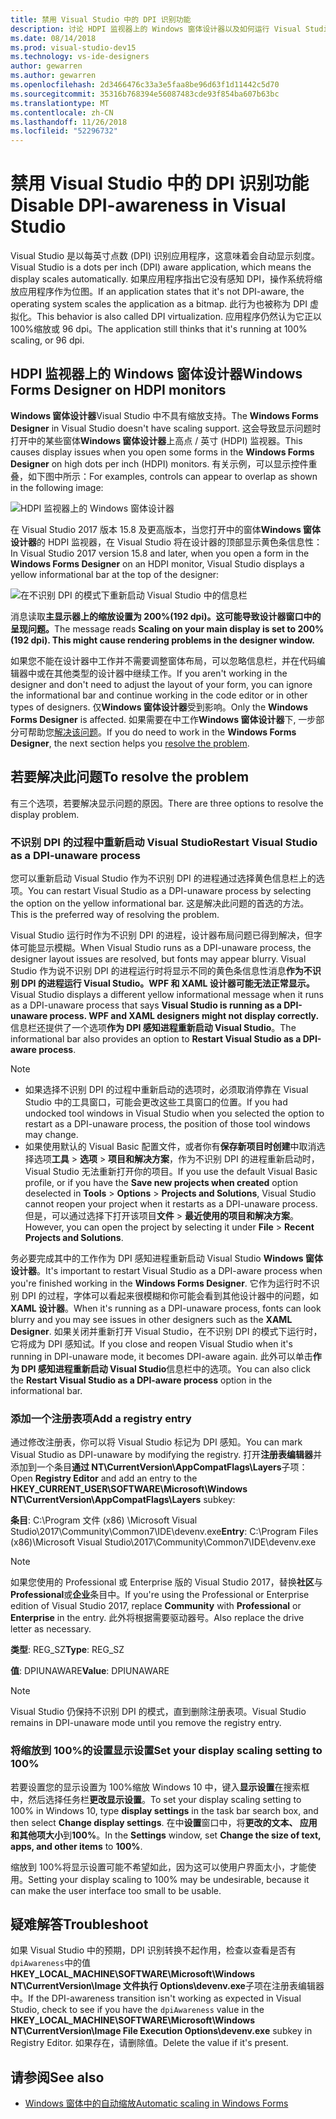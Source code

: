 ```yaml
---
title: 禁用 Visual Studio 中的 DPI 识别功能
description: 讨论 HDPI 监视器上的 Windows 窗体设计器以及如何运行 Visual Studio 作为不识别 DPI 的进程的限制。
ms.date: 08/14/2018
ms.prod: visual-studio-dev15
ms.technology: vs-ide-designers
author: gewarren
ms.author: gewarren
ms.openlocfilehash: 2d3466476c33a3e5faa8be96d63f1d11442c5d70
ms.sourcegitcommit: 35316b768394e56087483cde93f854ba607b63bc
ms.translationtype: MT
ms.contentlocale: zh-CN
ms.lasthandoff: 11/26/2018
ms.locfileid: "52296732"
---
```

# <a name="disable-dpi-awareness-in-visual-studio"></a><span data-ttu-id="94c95-103">禁用 Visual Studio 中的 DPI 识别功能</span><span class="sxs-lookup"><span data-stu-id="94c95-103">Disable DPI-awareness in Visual Studio</span></span>

<span data-ttu-id="94c95-104">Visual Studio 是以每英寸点数 (DPI) 识别应用程序，这意味着会自动显示刻度。</span><span class="sxs-lookup"><span data-stu-id="94c95-104">Visual Studio is a dots per inch (DPI) aware application, which means the display scales automatically.</span></span> <span data-ttu-id="94c95-105">如果应用程序指出它没有感知 DPI，操作系统将缩放应用程序作为位图。</span><span class="sxs-lookup"><span data-stu-id="94c95-105">If an application states that it's not DPI-aware, the operating system scales the application as a bitmap.</span></span> <span data-ttu-id="94c95-106">此行为也被称为 DPI 虚拟化。</span><span class="sxs-lookup"><span data-stu-id="94c95-106">This behavior is also called DPI virtualization.</span></span> <span data-ttu-id="94c95-107">应用程序仍然认为它正以 100%缩放或 96 dpi。</span><span class="sxs-lookup"><span data-stu-id="94c95-107">The application still thinks that it's running at 100% scaling, or 96 dpi.</span></span>

## <a name="windows-forms-designer-on-hdpi-monitors"></a><span data-ttu-id="94c95-108">HDPI 监视器上的 Windows 窗体设计器</span><span class="sxs-lookup"><span data-stu-id="94c95-108">Windows Forms Designer on HDPI monitors</span></span>

<span data-ttu-id="94c95-109">**Windows 窗体设计器**Visual Studio 中不具有缩放支持。</span><span class="sxs-lookup"><span data-stu-id="94c95-109">The **Windows Forms Designer** in Visual Studio doesn't have scaling support.</span></span> <span data-ttu-id="94c95-110">这会导致显示问题时打开中的某些窗体**Windows 窗体设计器**上高点 / 英寸 (HDPI) 监视器。</span><span class="sxs-lookup"><span data-stu-id="94c95-110">This causes display issues when you open some forms in the **Windows Forms Designer** on high dots per inch (HDPI) monitors.</span></span> <span data-ttu-id="94c95-111">有关示例，可以显示控件重叠，如下图中所示：</span><span class="sxs-lookup"><span data-stu-id="94c95-111">For examples, controls can appear to overlap as shown in the following image:</span></span>

![HDPI 监视器上的 Windows 窗体设计器](media/disable-dpi-awareness-visual-studio/win-forms-designer-hdpi.png)

<span data-ttu-id="94c95-113">在 Visual Studio 2017 版本 15.8 及更高版本，当您打开中的窗体**Windows 窗体设计器**的 HDPI 监视器，在 Visual Studio 将在设计器的顶部显示黄色条信息性：</span><span class="sxs-lookup"><span data-stu-id="94c95-113">In Visual Studio 2017 version 15.8 and later, when you open a form in the **Windows Forms Designer** on an HDPI monitor, Visual Studio displays a yellow informational bar at the top of the designer:</span></span>

![在不识别 DPI 的模式下重新启动 Visual Studio 中的信息栏](media/disable-dpi-awareness-visual-studio/scaling-gold-bar.png)

<span data-ttu-id="94c95-115">消息读取**主显示器上的缩放设置为 200%(192 dpi)。这可能导致设计器窗口中的呈现问题。**</span><span class="sxs-lookup"><span data-stu-id="94c95-115">The message reads **Scaling on your main display is set to 200% (192 dpi). This might cause rendering problems in the designer window.**</span></span>

<span data-ttu-id="94c95-116">如果您不能在设计器中工作并不需要调整窗体布局，可以忽略信息栏，并在代码编辑器中或在其他类型的设计器中继续工作。</span><span class="sxs-lookup"><span data-stu-id="94c95-116">If you aren't working in the designer and don't need to adjust the layout of your form, you can ignore the informational bar and continue working in the code editor or in other types of designers.</span></span> <span data-ttu-id="94c95-117">仅**Windows 窗体设计器**受到影响。</span><span class="sxs-lookup"><span data-stu-id="94c95-117">Only the **Windows Forms Designer** is affected.</span></span> <span data-ttu-id="94c95-118">如果需要在中工作**Windows 窗体设计器**下, 一步部分可帮助您[解决该问题](#to-resolve-the-problem)。</span><span class="sxs-lookup"><span data-stu-id="94c95-118">If you do need to work in the **Windows Forms Designer**, the next section helps you [resolve the problem](#to-resolve-the-problem).</span></span>

## <a name="to-resolve-the-problem"></a><span data-ttu-id="94c95-119">若要解决此问题</span><span class="sxs-lookup"><span data-stu-id="94c95-119">To resolve the problem</span></span>

<span data-ttu-id="94c95-120">有三个选项，若要解决显示问题的原因。</span><span class="sxs-lookup"><span data-stu-id="94c95-120">There are three options to resolve the display problem.</span></span>

### <a name="restart-visual-studio-as-a-dpi-unaware-process"></a><span data-ttu-id="94c95-121">不识别 DPI 的过程中重新启动 Visual Studio</span><span class="sxs-lookup"><span data-stu-id="94c95-121">Restart Visual Studio as a DPI-unaware process</span></span>

<span data-ttu-id="94c95-122">您可以重新启动 Visual Studio 作为不识别 DPI 的进程通过选择黄色信息栏上的选项。</span><span class="sxs-lookup"><span data-stu-id="94c95-122">You can restart Visual Studio as a DPI-unaware process by selecting the option on the yellow informational bar.</span></span> <span data-ttu-id="94c95-123">这是解决此问题的首选的方法。</span><span class="sxs-lookup"><span data-stu-id="94c95-123">This is the preferred way of resolving the problem.</span></span>

<span data-ttu-id="94c95-124">Visual Studio 运行时作为不识别 DPI 的进程，设计器布局问题已得到解决，但字体可能显示模糊。</span><span class="sxs-lookup"><span data-stu-id="94c95-124">When Visual Studio runs as a DPI-unaware process, the designer layout issues are resolved, but fonts may appear blurry.</span></span> <span data-ttu-id="94c95-125">Visual Studio 作为说不识别 DPI 的进程运行时将显示不同的黄色条信息性消息**作为不识别 DPI 的进程运行 Visual Studio。WPF 和 XAML 设计器可能无法正常显示。**</span><span class="sxs-lookup"><span data-stu-id="94c95-125">Visual Studio displays a different yellow informational message when it runs as a DPI-unaware process that says **Visual Studio is running as a DPI-unaware process. WPF and XAML designers might not display correctly.**</span></span> <span data-ttu-id="94c95-126">信息栏还提供了一个选项**作为 DPI 感知进程重新启动 Visual Studio**。</span><span class="sxs-lookup"><span data-stu-id="94c95-126">The informational bar also provides an option to **Restart Visual Studio as a DPI-aware process**.</span></span>

> [!NOTE]
> - <span data-ttu-id="94c95-127">如果选择不识别 DPI 的过程中重新启动的选项时，必须取消停靠在 Visual Studio 中的工具窗口，可能会更改这些工具窗口的位置。</span><span class="sxs-lookup"><span data-stu-id="94c95-127">If you had undocked tool windows in Visual Studio when you selected the option to restart as a DPI-unaware process, the position of those tool windows may change.</span></span>
> - <span data-ttu-id="94c95-128">如果使用默认的 Visual Basic 配置文件，或者你有**保存新项目时创建**中取消选择选项**工具** > **选项** > **项目和解决方案**，作为不识别 DPI 的进程重新启动时，Visual Studio 无法重新打开你的项目。</span><span class="sxs-lookup"><span data-stu-id="94c95-128">If you use the default Visual Basic profile, or if you have the **Save new projects when created** option deselected in **Tools** > **Options** > **Projects and Solutions**, Visual Studio cannot reopen your project when it restarts as a DPI-unaware process.</span></span> <span data-ttu-id="94c95-129">但是，可以通过选择下打开该项目**文件** > **最近使用的项目和解决方案**。</span><span class="sxs-lookup"><span data-stu-id="94c95-129">However, you can open the project by selecting it under **File** > **Recent Projects and Solutions**.</span></span>

<span data-ttu-id="94c95-130">务必要完成其中的工作作为 DPI 感知进程重新启动 Visual Studio **Windows 窗体设计器**。</span><span class="sxs-lookup"><span data-stu-id="94c95-130">It's important to restart Visual Studio as a DPI-aware process when you're finished working in the **Windows Forms Designer**.</span></span> <span data-ttu-id="94c95-131">它作为运行时不识别 DPI 的过程，字体可以看起来很模糊和你可能会看到其他设计器中的问题，如**XAML 设计器**。</span><span class="sxs-lookup"><span data-stu-id="94c95-131">When it's running as a DPI-unaware process, fonts can look blurry and you may see issues in other designers such as the **XAML Designer**.</span></span> <span data-ttu-id="94c95-132">如果关闭并重新打开 Visual Studio，在不识别 DPI 的模式下运行时，它将成为 DPI 感知试。</span><span class="sxs-lookup"><span data-stu-id="94c95-132">If you close and reopen Visual Studio when it's running in DPI-unaware mode, it becomes DPI-aware again.</span></span> <span data-ttu-id="94c95-133">此外可以单击**作为 DPI 感知进程重新启动 Visual Studio**信息栏中的选项。</span><span class="sxs-lookup"><span data-stu-id="94c95-133">You can also click the **Restart Visual Studio as a DPI-aware process** option in the informational bar.</span></span>

### <a name="add-a-registry-entry"></a><span data-ttu-id="94c95-134">添加一个注册表项</span><span class="sxs-lookup"><span data-stu-id="94c95-134">Add a registry entry</span></span>

<span data-ttu-id="94c95-135">通过修改注册表，你可以将 Visual Studio 标记为 DPI 感知。</span><span class="sxs-lookup"><span data-stu-id="94c95-135">You can mark Visual Studio as DPI-unaware by modifying the registry.</span></span> <span data-ttu-id="94c95-136">打开**注册表编辑器**并添加到一个条目**通过 NT\CurrentVersion\AppCompatFlags\Layers**子项：</span><span class="sxs-lookup"><span data-stu-id="94c95-136">Open **Registry Editor** and add an entry to the **HKEY_CURRENT_USER\SOFTWARE\Microsoft\Windows NT\CurrentVersion\AppCompatFlags\Layers** subkey:</span></span>

<span data-ttu-id="94c95-137">**条目**: C:\Program 文件 (x86) \Microsoft Visual Studio\2017\Community\Common7\IDE\devenv.exe</span><span class="sxs-lookup"><span data-stu-id="94c95-137">**Entry**: C:\Program Files (x86)\Microsoft Visual Studio\2017\Community\Common7\IDE\devenv.exe</span></span>

   > [!NOTE]
   > <span data-ttu-id="94c95-138">如果您使用的 Professional 或 Enterprise 版的 Visual Studio 2017，替换**社区**与**Professional**或**企业**条目中。</span><span class="sxs-lookup"><span data-stu-id="94c95-138">If you're using the Professional or Enterprise edition of Visual Studio 2017, replace **Community** with **Professional** or **Enterprise** in the entry.</span></span> <span data-ttu-id="94c95-139">此外将根据需要驱动器号。</span><span class="sxs-lookup"><span data-stu-id="94c95-139">Also replace the drive letter as necessary.</span></span>

<span data-ttu-id="94c95-140">**类型**: REG_SZ</span><span class="sxs-lookup"><span data-stu-id="94c95-140">**Type**: REG_SZ</span></span>

<span data-ttu-id="94c95-141">**值**: DPIUNAWARE</span><span class="sxs-lookup"><span data-stu-id="94c95-141">**Value**: DPIUNAWARE</span></span>

> [!NOTE]
> <span data-ttu-id="94c95-142">Visual Studio 仍保持不识别 DPI 的模式，直到删除注册表项。</span><span class="sxs-lookup"><span data-stu-id="94c95-142">Visual Studio remains in DPI-unaware mode until you remove the registry entry.</span></span>

### <a name="set-your-display-scaling-setting-to-100"></a><span data-ttu-id="94c95-143">将缩放到 100%的设置显示设置</span><span class="sxs-lookup"><span data-stu-id="94c95-143">Set your display scaling setting to 100%</span></span>

<span data-ttu-id="94c95-144">若要设置您的显示设置为 100%缩放 Windows 10 中，键入**显示设置**在搜索框中，然后选择任务栏**更改显示设置**。</span><span class="sxs-lookup"><span data-stu-id="94c95-144">To set your display scaling setting to 100% in Windows 10, type **display settings** in the task bar search box, and then select **Change display settings**.</span></span> <span data-ttu-id="94c95-145">在中**设置**窗口中，将**更改的文本、 应用和其他项大小**到**100%**。</span><span class="sxs-lookup"><span data-stu-id="94c95-145">In the **Settings** window, set **Change the size of text, apps, and other items** to **100%**.</span></span>

<span data-ttu-id="94c95-146">缩放到 100%将显示设置可能不希望如此，因为这可以使用户界面太小，才能使用。</span><span class="sxs-lookup"><span data-stu-id="94c95-146">Setting your display scaling to 100% may be undesirable, because it can make the user interface too small to be usable.</span></span>

## <a name="troubleshoot"></a><span data-ttu-id="94c95-147">疑难解答</span><span class="sxs-lookup"><span data-stu-id="94c95-147">Troubleshoot</span></span>

<span data-ttu-id="94c95-148">如果 Visual Studio 中的预期，DPI 识别转换不起作用，检查以查看是否有`dpiAwareness`中的值**HKEY_LOCAL_MACHINE\SOFTWARE\Microsoft\Windows NT\CurrentVersion\Image 文件执行 Options\devenv.exe**子项在注册表编辑器中。</span><span class="sxs-lookup"><span data-stu-id="94c95-148">If the DPI-awareness transition isn't working as expected in Visual Studio, check to see if you have the `dpiAwareness` value in the **HKEY_LOCAL_MACHINE\SOFTWARE\Microsoft\Windows NT\CurrentVersion\Image File Execution Options\devenv.exe** subkey in Registry Editor.</span></span> <span data-ttu-id="94c95-149">如果存在，请删除值。</span><span class="sxs-lookup"><span data-stu-id="94c95-149">Delete the value if it's present.</span></span>

## <a name="see-also"></a><span data-ttu-id="94c95-150">请参阅</span><span class="sxs-lookup"><span data-stu-id="94c95-150">See also</span></span>

- [<span data-ttu-id="94c95-151">Windows 窗体中的自动缩放</span><span class="sxs-lookup"><span data-stu-id="94c95-151">Automatic scaling in Windows Forms</span></span>](automatic-scaling-in-windows-forms.md)
